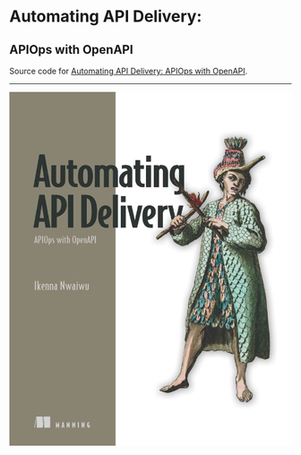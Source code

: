 # Automating API Delivery:
## APIOps with OpenAPI

Source code for [Automating API Delivery: APIOps with OpenAPI](https://shortener.manning.com/Y1ja).

----

![Automating API Product Delivery](cover.jpg)